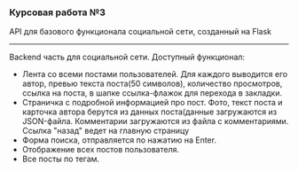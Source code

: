 ### Курсовая работа №3
API для базового функционала социальной сети, созданный на Flask
***
Backend часть для социальной сети. 
Доступный функционал:
* Лента со всеми постами пользователей. Для каждого выводится его автор, превью текста поста(50 символов),
количество просмотров, ссылка на поста, в шапке ссылка-флажок для перехода в закладки.
* Страничка с подробной информацией про пост. Фото, текст поста и карточка автора берутся из данных поста(данные загружаются из JSON-файла. Комментарии загружаются из файла с комментариями. Ссылка "назад" ведет на главную страницу
* Форма поиска, отправляется по нажатию на Enter.
* Отображение всех постов пользователя.
* Все посты по тегам.
